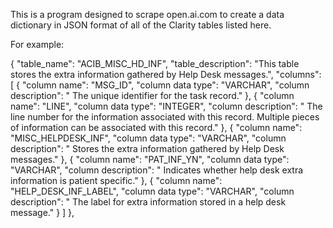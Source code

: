 This is a program designed to scrape open.ai.com to create a data dictionary in JSON format of all of the Clarity tables listed here.

For example:

{
        "table_name": "ACIB_MISC_HD_INF",
        "table_description": "This table stores the extra information gathered by Help Desk messages.",
        "columns": [
            {
                "column name": "MSG_ID",
                "column data type": "VARCHAR",
                "column description": " The unique identifier for the task record."
            },
            {
                "column name": "LINE",
                "column data type": "INTEGER",
                "column description": " The line number for the information associated with this record. Multiple pieces of information can be associated with this record."
            },
            {
                "column name": "MISC_HELPDESK_INF",
                "column data type": "VARCHAR",
                "column description": " Stores the extra information gathered by Help Desk messages."
            },
            {
                "column name": "PAT_INF_YN",
                "column data type": "VARCHAR",
                "column description": " Indicates whether help desk extra information is patient specific."
            },
            {
                "column name": "HELP_DESK_INF_LABEL",
                "column data type": "VARCHAR",
                "column description": " The label for extra information stored in a help desk message."
            }
        ]
    },